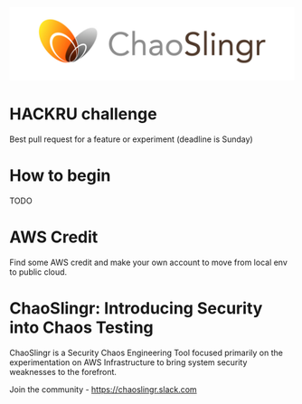 ![ChaoSlingr Diagram](./docs/choas.jpg)

# HACKRU challenge
Best pull request for a feature or experiment (deadline is Sunday)

# How to begin
TODO

# AWS Credit
Find some AWS credit and make your own account to move from local env to public cloud. 

# ChaoSlingr: Introducing Security into Chaos Testing
ChaoSlingr is a Security Chaos Engineering Tool focused primarily on the experimentation on AWS Infrastructure to bring system security weaknesses to the forefront.

Join the community - https://chaoslingr.slack.com
